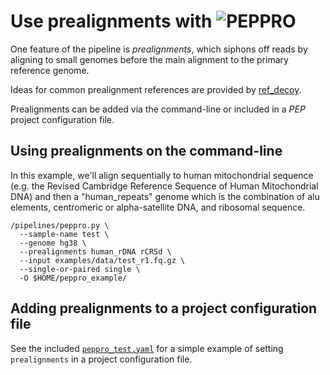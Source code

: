 # Use prealignments with <img src="../img/peppro_logo.svg" alt="PEPPRO" class="img-fluid" style="max-height:35px; margin-top:-15px; margin-bottom:-10px">

One feature of the pipeline is *prealignments*, which siphons off reads by aligning to small genomes before the main alignment to the primary reference genome.

Ideas for common prealignment references are provided by [ref_decoy](https://github.com/databio/ref_decoy).

Prealignments can be added via the command-line or included in a *PEP* project configuration file.

## Using prealignments on the command-line

In this example, we'll align sequentially to human mitochondrial sequence (e.g. the Revised Cambridge Reference Sequence of Human Mitochondrial DNA) and then a "human_repeats" genome which is the combination of alu elements, centromeric or alpha-satellite DNA, and ribosomal sequence.

```console
/pipelines/peppro.py \
  --sample-name test \
  --genome hg38 \
  --prealignments human_rDNA rCRSd \
  --input examples/data/test_r1.fq.gz \
  --single-or-paired single \
  -O $HOME/peppro_example/

```

## Adding prealignments to a project configuration file

See the included [`peppro_test.yaml`](https://github.com/databio/peppro/tree/master/examples/meta/peppro_test.yaml) for a simple example of setting `prealignments` in a project configuration file.
